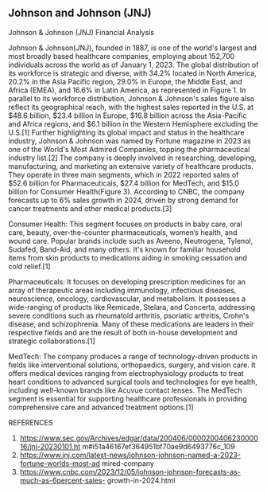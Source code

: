 ## Johnson and Johnson (JNJ)
Johnson &amp; Johnson (JNJ) Financial Analysis

Johnson & Johnson(JNJ), founded in 1887, is one of the world's largest and most broadly based healthcare companies, employing about 152,700 individuals across the world as of January 1, 2023. The global distribution of its workforce is strategic and diverse, with 34.2% located in North America, 20.2% in the Asia Pacific region, 29.0% in Europe, the Middle East, and Africa (EMEA), and 16.6% in Latin America, as represented in Figure 1. In parallel to its workforce distribution, Johnson & Johnson's sales figure also reflect its geographical reach, with the highest sales reported in the U.S. at $48.6 billion, $23.4 billion in Europe, $16.8 billion across the Asia-Pacific and Africa regions, and $6.1 billion in the Western Hemisphere excluding the U.S.[1] Further highlighting its global impact and status in the healthcare industry, Johnson & Johnson was named by Fortune magazine in 2023 as one of the World's Most Admired Companies, topping the pharmaceutical industry list.[2]
The company is deeply involved in researching, developing, manufacturing, and marketing an extensive variety of healthcare products. They operate in three main segments, which in 2022 reported sales of $52.6 billion for Pharmaceuticals, $27.4 billion for MedTech, and $15.0 billion for Consumer Health(Figure 3). According to CNBC, the company forecasts up to 6% sales growth in 2024, driven by strong demand for cancer treatments and other medical products.[3]

Consumer Health: This segment focuses on products in baby care, oral care, beauty, over-the-counter pharmaceuticals, women’s health, and wound care. Popular brands include such as Aveeno, Neutrogena, Tylenol, Sudafed, Band-Aid, and many others. It's known for familiar household items from skin products to medications aiding in smoking cessation and cold relief.[1]

Pharmaceuticals: It focuses on developing prescription medicines for an array of therapeutic areas including immunology, infectious diseases, neuroscience, oncology, cardiovascular, and metabolism. It possesses a wide-ranging of products like Remicade, Stelara, and Concerta, addressing severe conditions such as rheumatoid arthritis, psoriatic arthritis, Crohn's disease, and schizophrenia. Many of these medications are leaders in their respective fields and are the result of both in-house development and strategic collaborations.[1]

MedTech: The company produces a range of technology-driven products in fields like interventional solutions, orthopaedics, surgery, and vision care. It offers medical devices ranging from electrophysiology products to treat heart conditions to advanced surgical tools and technologies for eye health, including well-known brands like Acuvue contact lenses. The MedTech segment is essential for supporting healthcare professionals in providing comprehensive care and advanced treatment options.[1]

REFERENCES
1. https://www.sec.gov/Archives/edgar/data/200406/000020040623000016/jnj-20230101.ht m#i51a46167ef364951bf70ae9d6493776c_109
2. https://www.jnj.com/latest-news/johnson-johnson-named-a-2023-fortune-worlds-most-ad mired-company
3. https://www.cnbc.com/2023/12/05/johnson-johnson-forecasts-as-much-as-6percent-sales- growth-in-2024.html
